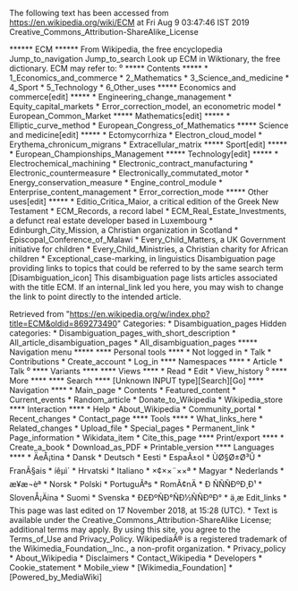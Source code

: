 The following text has been accessed from https://en.wikipedia.org/wiki/ECM at Fri Aug 9 03:47:46 IST 2019
Creative_Commons_Attribution-ShareAlike_License




















****** ECM ******
From Wikipedia, the free encyclopedia
Jump_to_navigation Jump_to_search
 Look up ECM in Wiktionary, the free dictionary.
ECM may refer to:
⁰
***** Contents *****
    * 1_Economics_and_commerce
    * 2_Mathematics
    * 3_Science_and_medicine
    * 4_Sport
    * 5_Technology
    * 6_Other_uses
***** Economics and commerce[edit] *****
    * Engineering_change_management
    * Equity_capital_markets
    * Error_correction_model, an econometric model
    * European_Common_Market
***** Mathematics[edit] *****
    * Elliptic_curve_method
    * European_Congress_of_Mathematics
***** Science and medicine[edit] *****
    * Ectomycorrhiza
    * Electron_cloud_model
    * Erythema_chronicum_migrans
    * Extracellular_matrix
***** Sport[edit] *****
    * European_Championships_Management
***** Technology[edit] *****
    * Electrochemical_machining
    * Electronic_contract_manufacturing
    * Electronic_countermeasure
    * Electronically_commutated_motor
    * Energy_conservation_measure
    * Engine_control_module
    * Enterprise_content_management
    * Error_correction_mode
***** Other uses[edit] *****
    * Editio_Critica_Maior, a critical edition of the Greek New Testament
    * ECM_Records, a record label
    * ECM_Real_Estate_Investments, a defunct real estate developer based in
      Luxembourg
    * Edinburgh_City_Mission, a Christian organization in Scotland
    * Episcopal_Conference_of_Malawi
    * Every_Child_Matters, a UK Government initiative for children
    * Every_Child_Ministries, a Christian charity for African children
    * Exceptional_case-marking, in linguistics
                      Disambiguation page providing links to topics that could
                      be referred to by the same search term
[Disambiguation_icon] This disambiguation page lists articles associated with
                      the title ECM.
                      If an internal_link led you here, you may wish to change
                      the link to point directly to the intended article.

Retrieved from "https://en.wikipedia.org/w/index.php?title=ECM&oldid=869273490"
Categories:
    * Disambiguation_pages
Hidden categories:
    * Disambiguation_pages_with_short_description
    * All_article_disambiguation_pages
    * All_disambiguation_pages
***** Navigation menu *****
**** Personal tools ****
    * Not logged in
    * Talk
    * Contributions
    * Create_account
    * Log_in
**** Namespaces ****
    * Article
    * Talk
⁰
**** Variants ****
**** Views ****
    * Read
    * Edit
    * View_history
⁰
**** More ****
**** Search ****
[Unknown INPUT type][Search][Go]
**** Navigation ****
    * Main_page
    * Contents
    * Featured_content
    * Current_events
    * Random_article
    * Donate_to_Wikipedia
    * Wikipedia_store
**** Interaction ****
    * Help
    * About_Wikipedia
    * Community_portal
    * Recent_changes
    * Contact_page
**** Tools ****
    * What_links_here
    * Related_changes
    * Upload_file
    * Special_pages
    * Permanent_link
    * Page_information
    * Wikidata_item
    * Cite_this_page
**** Print/export ****
    * Create_a_book
    * Download_as_PDF
    * Printable_version
**** Languages ****
    * ÄeÅ¡tina
    * Dansk
    * Deutsch
    * Eesti
    * EspaÃ±ol
    * ÙØ§Ø±Ø³Û
    * FranÃ§ais
    * íêµ­ì´
    * Hrvatski
    * Italiano
    * ×¢××¨××ª
    * Magyar
    * Nederlands
    * æ¥æ¬èª
    * Norsk
    * Polski
    * PortuguÃªs
    * RomÃ¢nÄ
    * Ð ÑÑÑÐºÐ¸Ð¹
    * SlovenÅ¡Äina
    * Suomi
    * Svenska
    * Ð£ÐºÑÐ°ÑÐ½ÑÑÐºÐ°
    * ä¸­æ
Edit_links
    * This page was last edited on 17 November 2018, at 15:28 (UTC).
    * Text is available under the Creative_Commons_Attribution-ShareAlike
      License; additional terms may apply. By using this site, you agree to the
      Terms_of_Use and Privacy_Policy. WikipediaÂ® is a registered trademark of
      the Wikimedia_Foundation,_Inc., a non-profit organization.
    * Privacy_policy
    * About_Wikipedia
    * Disclaimers
    * Contact_Wikipedia
    * Developers
    * Cookie_statement
    * Mobile_view
    * [Wikimedia_Foundation]
    * [Powered_by_MediaWiki]
